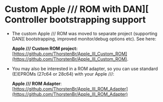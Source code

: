 # Custom Apple /// ROM with DAN][ Controller bootstrapping support

* The custom Apple /// ROM was moved to separate project (supporting DAN][ bootstrapping, improved monitor/debug options etc). See here:

    **Apple /// Custom ROM project:** [https://github.com/ThorstenBr/Apple_III_Custom_ROM](https://github.com/ThorstenBr/Apple_III_Custom_ROM).

* You may also be interested in a ROM adapter, so you can use standard (E)EPROMs (27c64 or 28c64) with your Apple ///:

    **Apple /// ROM Adapter**: [https://github.com/ThorstenBr/Apple_III_ROM_Adapter](https://github.com/ThorstenBr/Apple_III_ROM_Adapter)

